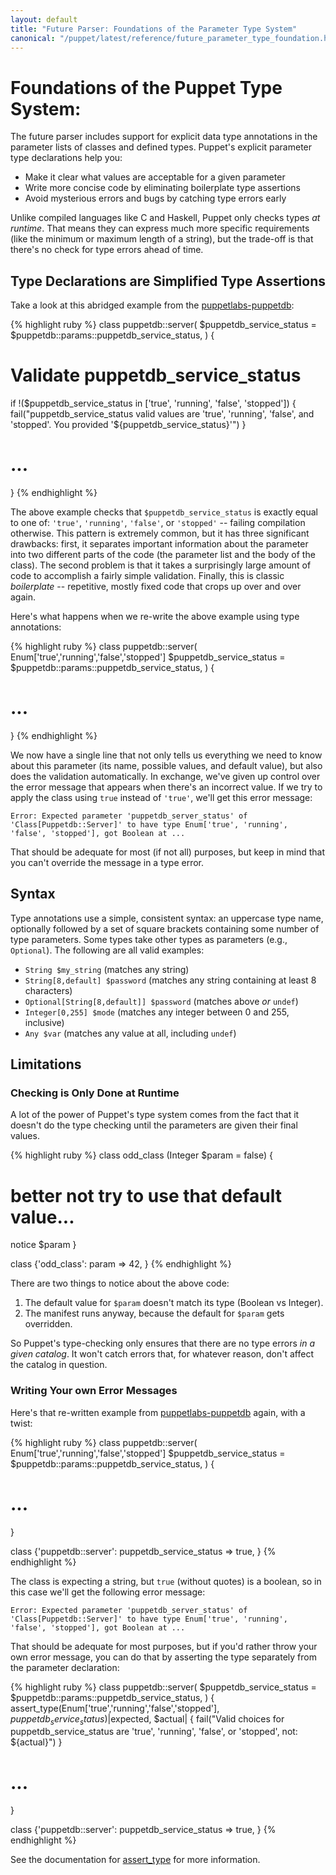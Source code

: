 ```yaml
---
layout: default
title: "Future Parser: Foundations of the Parameter Type System"
canonical: "/puppet/latest/reference/future_parameter_type_foundation.html"
---
```



Foundations of the Puppet Type System:
=====================================

The future parser includes support for explicit data type annotations in the parameter lists of classes
and defined types. Puppet's explicit parameter type declarations help you:

- Make it clear what values are acceptable for a given parameter
- Write more concise code by eliminating boilerplate type assertions
- Avoid mysterious errors and bugs by catching type errors early

Unlike compiled languages like C and Haskell, Puppet only checks types *at runtime*. That means they can
express much more specific requirements (like the minimum or maximum length of a string), but the trade-off
is that there's no check for type errors ahead of time.


Type Declarations are Simplified Type Assertions
------------------------------------------------

Take a look at this abridged example from the [puppetlabs-puppetdb](https://forge.puppetlabs.com/puppetlabs/puppetdb):

{% highlight ruby %}
class puppetdb::server(
  $puppetdb_service_status = $puppetdb::params::puppetdb_service_status,
  ) {
  
  # Validate puppetdb_service_status
  if !($puppetdb_service_status in ['true', 'running', 'false', 'stopped']) {
    fail("puppetdb_service_status valid values are 'true', 'running', 'false', and 'stopped'. You provided '${puppetdb_service_status}'")
  }
  # ...
}
{% endhighlight %}

The above example checks that `$puppetdb_service_status` is exactly equal to one of: `'true'`, `'running'`, `'false'`, or `'stopped'` -- failing compilation otherwise. This pattern is extremely common, but it has three significant drawbacks: first, it separates important information about the parameter into two different parts of the code (the parameter list and the body of the class). The second problem is that it takes a surprisingly large amount of code to accomplish a fairly simple validation. Finally, this is classic *boilerplate* -- repetitive, mostly fixed code that crops up over and over again.

Here's what happens when we re-write the above example using type annotations:

{% highlight ruby %}
class puppetdb::server(
  Enum['true','running','false','stopped'] $puppetdb_service_status = $puppetdb::params::puppetdb_service_status,
  ) {
  
  # ...
}
{% endhighlight %}

We now have a single line that not only tells us everything we need to know about this parameter (its name, possible values, and default value), but also does the validation automatically. In exchange, we've given up control over the error message that appears when there's an incorrect value. If we try to apply the class using `true` instead of `'true'`, we'll get this error message:

    Error: Expected parameter 'puppetdb_server_status' of 'Class[Puppetdb::Server]' to have type Enum['true', 'running', 'false', 'stopped'], got Boolean at ...

That should be adequate for most (if not all) purposes, but keep in mind that you can't override the message in a type error.


Syntax
------

Type annotations use a simple, consistent syntax: an uppercase type name, optionally followed by a set of square brackets containing some number of type parameters. Some types take other types as parameters (e.g., `Optional`). The following are all valid examples:

* `String $my_string` (matches any string)
* `String[8,default] $password` (matches any string containing at least 8 characters)
* `Optional[String[8,default]] $password` (matches above *or* `undef`)
* `Integer[0,255] $mode` (matches any integer between 0 and 255, inclusive)
* `Any $var` (matches any value at all, including `undef`)


Limitations
-----------

### Checking is Only Done at Runtime

A lot of the power of Puppet's type system comes from the fact that it doesn't do the type checking until the parameters are given their final values.

{% highlight ruby %}
class odd_class (Integer $param = false) {
  # better not try to use that default value...
  notice $param
}

class {'odd_class':
  param => 42,
}
{% endhighlight %}

There are two things to notice about the above code:

1. The default value for `$param` doesn't match its type (Boolean vs Integer).
2. The manifest runs anyway, because the default for `$param` gets overridden.

So Puppet's type-checking only ensures that there are no type errors *in a given catalog*. It won't catch errors that, for whatever reason,
don't affect the catalog in question.

### Writing Your own Error Messages

Here's that re-written example from [puppetlabs-puppetdb](https://forge.puppetlabs.com/puppetlabs/puppetdb) again, with a twist:

{% highlight ruby %}
class puppetdb::server(
  Enum['true','running','false','stopped'] $puppetdb_service_status = $puppetdb::params::puppetdb_service_status,
  ) {
  
  # ...
}

class {'puppetdb::server':
  puppetdb_service_status => true,
}
{% endhighlight %}

The class is expecting a string, but `true` (without quotes) is a boolean, so in this case we'll get the following error message:

    Error: Expected parameter 'puppetdb_server_status' of 'Class[Puppetdb::Server]' to have type Enum['true', 'running', 'false', 'stopped'], got Boolean at ...

That should be adequate for most purposes, but if you'd rather throw your own error message, you can do that by asserting the type separately from the parameter declaration:

{% highlight ruby %}
class puppetdb::server(
  $puppetdb_service_status = $puppetdb::params::puppetdb_service_status,
  ) {
  assert_type(Enum['true','running','false','stopped'], $puppetdb_service_status) |$expected, $actual| { fail("Valid choices for puppetdb_service_status are 'true', 'running', 'false', or 'stopped', not: ${actual}") }
  
  # ...
}

class {'puppetdb::server':
  puppetdb_service_status => true,
}
{% endhighlight %}

See the documentation for [assert_type](function.html#asserttype) for more information.
